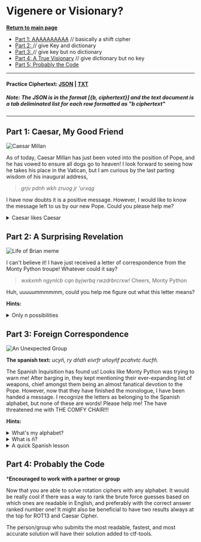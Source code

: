 # Vigenere or Visionary?

**[Return to main page](../../)**

- [Part 1: AAAAAAAAAA](#part-1-caesar-my-good-friend) // basically a shift cipher
- [Part 2: ](#part-2-a-surprising-revelation) // give Key and dictionary
- [Part 3: ](#part-3-foreign-correspondence) // give key but no dictionary
- [Part 4: A True Visionary](#part-3-foreign-correspondence) // give dictionary but no key
- [Part 5: Probably the Code](#part-4-probably-the-code)

---

#### Practice Ciphertext: [JSON](./ciphertext/ciphertext.json) | [TXT](./ciphertext/ciphertext.txt)

##### _Note:_ The JSON is in the format [{b, ciphertext}] and the text document is a tab deliminated list for each row formatted as "b ciphertext"

---

## Part 1: Caesar, My Good Friend

![Caesar Millan](https://www.gannett-cdn.com/media/USATODAY/USATODAY/2012/11/16/cesar-16_9.jpg?width=1600&height=800&fit=crop&format=pjpg&auto=webp)

As of today, Caesar Millan has just been voted into the position of Pope, and he has vowed to ensure all dogs go to heaven! I look forward to seeing how he takes his place in the Vatican, but I am curious by the last parting wisdom of his inaugural address,
 > _grjv pdnh wkh zruog jr 'urxqg_

 I have now doubts it is a positive message. However, I would like to know the message left to us by our new Pope. Could you please help me?

<details>
<summary>Caesar likes Caesar</summary>
In addition to making his papal name Pope Julius, it looks like Pope Julius is a fan of Caesar ciphers! If only I could remember the amount shifted...
</details>

## Part 2: A Surprising Revelation

![Life of Brian meme](https://media.tenor.com/86URGAgnwDAAAAAC/biggus-dickus.gif)

I can't believe it! I have just received a letter of correspondence from the Monty Python troupe! Whatever could it say?

> _wxkxmh ngynlcb cqn byjwrbq rwzdrbrcrxw!_
> Cheers, Monty Python

Huh, uuuuummmmmm, could you help me figure out what this letter means?

**Hints:**

<details>
<summary>Only n possibilities</summary>
It seems that this is only encrypted with a rotation cipher, but not one of the popular ones like Caesar or ROT13. Since this uses the English alphabet, it might be easy to just try every kind of rotation.
</details>

## Part 3: Foreign Correspondence

![An Unexpected Group](https://i.imgflip.com/1lgx8q.jpg)

**The spanish text:** _ucyñ, ry dñdñ eivrfr uñoyñf pcahvtc ñucfñ._

The Spanish Inquisition has found us! Looks like Monty Python was trying to warn me! After barging in, they kept mentioning their ever-expanding list of weapons, chief amongst them being an almost fanatical devotion to the Pope. However, now that they have finished the monologue, I have been handed a message. I recognize the letters as belonging to the Spanish alphabet, but none of these are words! Please help me! The have threatened me with THE COMFY CHAIR!!!

**Hints:**

<details>
<summary>What's my alphabet?</summary>
This challenge uses the Spanish alphabet because the plaintext is in Spanish. The only difference between the Spanish and English alphabet is the 'ñ' character.
</details>

<details>
<summary>What is ñ?</summary>
In the Spanish alphabet, 'ñ' is the letter right after 'n'. 'ñ' is different from other accented characters in Spanish because it is different. Whenever you see Spanish words with 'á', 'é', etc., those accents are just to illustrate emphasis in the pronunciation.
</details>

<details>
<summary>A quick Spanish lesson</summary>
If you are having trouble finding what permutation translates to Spanish, the first part of the plaintext is "Hola, el Papa"
</details>

## Part 4: Probably the Code

***Encouraged to work with a partner or group**

Now that you are able to solve rotation ciphers with any alphabet. It would be really cool if there was a way to rank the brute force guesses based on which ones are readable in English, and preferably with the correct answer ranked number one! It might also be beneficial to have two results always at the top for ROT13 and Caesar Cipher.

The person/group who submits the most readable, fastest, and most accurate solution will have their solution added to ctf-tools.

